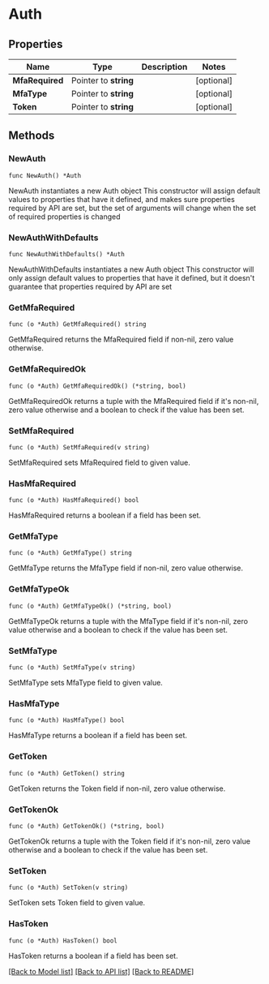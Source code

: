 # Auth

## Properties

Name | Type | Description | Notes
------------ | ------------- | ------------- | -------------
**MfaRequired** | Pointer to **string** |  | [optional] 
**MfaType** | Pointer to **string** |  | [optional] 
**Token** | Pointer to **string** |  | [optional] 

## Methods

### NewAuth

`func NewAuth() *Auth`

NewAuth instantiates a new Auth object
This constructor will assign default values to properties that have it defined,
and makes sure properties required by API are set, but the set of arguments
will change when the set of required properties is changed

### NewAuthWithDefaults

`func NewAuthWithDefaults() *Auth`

NewAuthWithDefaults instantiates a new Auth object
This constructor will only assign default values to properties that have it defined,
but it doesn't guarantee that properties required by API are set

### GetMfaRequired

`func (o *Auth) GetMfaRequired() string`

GetMfaRequired returns the MfaRequired field if non-nil, zero value otherwise.

### GetMfaRequiredOk

`func (o *Auth) GetMfaRequiredOk() (*string, bool)`

GetMfaRequiredOk returns a tuple with the MfaRequired field if it's non-nil, zero value otherwise
and a boolean to check if the value has been set.

### SetMfaRequired

`func (o *Auth) SetMfaRequired(v string)`

SetMfaRequired sets MfaRequired field to given value.

### HasMfaRequired

`func (o *Auth) HasMfaRequired() bool`

HasMfaRequired returns a boolean if a field has been set.

### GetMfaType

`func (o *Auth) GetMfaType() string`

GetMfaType returns the MfaType field if non-nil, zero value otherwise.

### GetMfaTypeOk

`func (o *Auth) GetMfaTypeOk() (*string, bool)`

GetMfaTypeOk returns a tuple with the MfaType field if it's non-nil, zero value otherwise
and a boolean to check if the value has been set.

### SetMfaType

`func (o *Auth) SetMfaType(v string)`

SetMfaType sets MfaType field to given value.

### HasMfaType

`func (o *Auth) HasMfaType() bool`

HasMfaType returns a boolean if a field has been set.

### GetToken

`func (o *Auth) GetToken() string`

GetToken returns the Token field if non-nil, zero value otherwise.

### GetTokenOk

`func (o *Auth) GetTokenOk() (*string, bool)`

GetTokenOk returns a tuple with the Token field if it's non-nil, zero value otherwise
and a boolean to check if the value has been set.

### SetToken

`func (o *Auth) SetToken(v string)`

SetToken sets Token field to given value.

### HasToken

`func (o *Auth) HasToken() bool`

HasToken returns a boolean if a field has been set.


[[Back to Model list]](../README.md#documentation-for-models) [[Back to API list]](../README.md#documentation-for-api-endpoints) [[Back to README]](../README.md)



